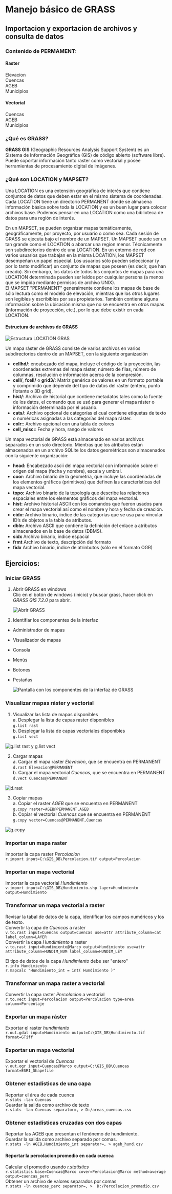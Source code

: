 

# Manejo básico de GRASS  
## Importacion y exportacion de archivos y consulta de datos  

### Contenido de PERMAMENT:
#### Raster
Elevacion  
Cuencas  
AGEB  
Municipios  

#### Vectorial
Cuencas  
AGEB  
Municipios  


### ¿Qué es GRASS?  
**GRASS GIS** (Geographic Resources Analysis Support System) es un Sistema de Información Geográfica (GIS) de código abierto (software libre).  Puede soportar información tanto raster como vectorial y posee herramientas de procesamiento digital de imágenes.


### ¿Qué son LOCATION y MAPSET?  
Una LOCATION es una extensión geográfica de interés que contiene conjuntos de datos que deben estar en el mismo sistema de coordenadas. Cada LOCATION tiene un directorio PERMANENT donde se almacena información básica sobre toda la LOCATION y es un buen lugar para colocar archivos base. Podemos pensar en una LOCATION como una biblioteca de datos para una región de interés.

En un MAPSET, se pueden organizar mapas temáticamente, geográficamente, por proyecto, por usuario o como sea. Cada sesión de GRASS se ejecuta bajo el nombre de un MAPSET. Un MAPSET puede ser un tan grande como el LOCATION o abarcar una region menor. Técnicamente son subdirectorios dentro de una LOCATION. En un entorno de red con varios usuarios que trabajan en la misma LOCATION, los MAPSET desempeñan un papel especial. Los usuarios sólo pueden seleccionar (y por lo tanto modificar) un conjunto de mapas que poseen (es decir, que han creado). Sin embargo, los datos de todos los conjuntos de mapas para una LOCATION determinada pueden ser leídos por cualquier persona (a menos que se impida mediante permisos de archivo UNIX).   
El MAPSET "PERMANENT" generalmente contiene los mapas de base de sólo lectura como el modelo de elevación, mientras que los otros lugares son legibles y escribibles por sus propietarios. También contiene alguna información sobre la ubicación misma que no se encuentra en otros mapas (información de proyección, etc.), por lo que debe existir en cada LOCATION.



 #### Estructura de archivos de GRASS   

   ![Estructura LOCATION GRAS](C:\GIS_DB\imagenes\estructura_loc.png "Estructura de archivos de una LOCATION en GRASS")

Un mapa ráster de GRASS consiste de varios archivos en varios subdirectorios dentro de un MAPSET, con la siguiente organización
*	**cellhd/**: encabezado del mapa, incluye el código de la proyección, las coordenadas extremas del mapa ráster, número de filas, número de columnas, resolución e información acerca de la compresión.  
*	**cell/**, **fcell/** o **grid3/**: Matriz genérica de valores en un formato portable y comprimido que depende del tipo de datos del ráster (entero, punto flotante o 3D grid).  
*	**hist/**: Archivo de historial que contiene metadatos tales como la fuente de los datos, el comando que se usó para generar el mapa ráster o información determinada por el usuario.    
*	**cats/**: Archivo opcional de categorías el cual contiene etiquetas de texto o numéricas asignadas a las categorías del mapa ráster.    
*	**colr:**: Archivo opcional con una tabla de colores   
*	**cell_misc:**: Fecha y hora, rango de valores   

Un mapa vectorial de GRASS está almacenado en varios archivos separados en un solo directorio. Mientras que los atributos están almacenados en un archivo SQLite los datos geométricos son almacenados con la siguiente organización:
*	**head:** Encabezado ascii del mapa vectorial con información sobre el origen del mapa (fecha y nombre), escala y umbral.
*	**coor:** Archivo binario de la geometría, que incluye las coordenadas de los elementos gráficos (primitivos) que definen las características del mapa vectorial.
*	**topo:** Archivo binario de la topología que describe las relaciones espaciales entre los elementos gráficos del mapa vectorial.  
*	**hist:** Archivo historial ASCII con los comandos que fueron usados para crear el mapa vectorial así como el nombre y hora y fecha de creación.  
*	**cidx:** Archivo binario, índice de las categorías que se usa para vincular ID’s de objetos a la tabla de atributos.
*	**dbln:** Archivo ASCII que contiene la definición del enlace a atributos almacenados en la base de datos (DBMS).
* **sidx** Archivo binario, índice espacial  
* **frmt** Archivo de texto, descripción del formato  
* **fidx** Archivo binario, índice de atrinbutos (sólo en el formato OGR)



## Ejercicios:

### Iniciar GRASS
1. Abrir GRASS en windows  
Clic en el botón de windows (inicio) y buscar grass, hacer click en *GRASS GIS 7.2.0* para abrir.  

   ![Abrir GRASS](C:\GIS_DB\imagenes\abrir_grass.png "Abrir GRASS desde el menú inicio")

2. Identifiar los componentes de la interfaz  
 * Administrador de mapas  
 * Visualizador de mapas  
 * Consola  
 * Menús  
 * Botones  
 * Pestañas   


   ![Pantalla con los componentes de la interfaz de GRASS](C:\GIS_DB\imagenes\interfaz.png "Pantalla con los componentes de la interfaz de GRASS, Administrador de capas, Visualizador de mapas y Consola de comandos")

### Visualizar mapas ráster y vectorial

1. Visualizar las lista de mapas disponibles  
  a. Desplegar la lista de capas raster disponibles  
  ```g.list rast```   
  b. Desplegar la lista de capas vectoriales disponibles  
  ```g.list vect```

  ![g.list rast y g.list vect](C:\GIS_DB\imagenes\g.list.png "Visualización de los mapas raster y vectorial disponibles usando g.list")


2. Cargar mapas  
 a. Cargar el mapa raster *Elevacion*, que se encuentra en PERMANENT  
    ```d.rast Elevacion@PERMANENT```   
 b. Cargar el mapa vectorial *Cuencas*, que se encuentra en PERMANENT  
     ```d.vect Cuencas@PERMANENT```   

  ![d.rast](C:\GIS_DB\imagenes\d.rast.png "Uso del comando d.rast en la consola del administrador de capas")

3. Copiar mapas  
 a. Copiar el raster *AGEB* que se encuentra en PERMANENT  
    ```g.copy raster=AGEB@PERMANENT,AGEB```  
 b. Copiar el vectorial *Cuencas* que se encuentra en PERMANENT  
    ```g.copy vector=Cuencas@PERMANENT,Cuencas```

  ![g.copy](C:\GIS_DB\imagenes\g.copy.png "Uso del comando g.copy en la consola del administrador de capas")


### Importar un mapa raster
Importar la capa raster *Percolacion*   
```r.import input=C:\GIS_DB\Percolacion.tif output=Percolacion```

### Importar un mapa vectorial
Importar la capa vectorial *Hundimiento*   
```v.import input=C:\GIS_DB\Hundimiento.shp layer=Hundimiento output=Hundimiento```     

### Transformar un mapa vectorial a raster
Revisar la tabal de datos de la capa, identificar los campos numéricos y los de texto.  
Convertir la capa de *Cuencas* a raster   
```v.to.rast input=Cuencas output=Cuencas use=attr attribute_column=cat label_column=LAYER```   
Convertir la capa *Hundimiento* a raster   
```v.to.rast input=Hundimiento@Marco output=Hundimiento use=attr attribute_column=HUNDIM_NUM label_column=HUNDIM_LEY```  

El tipo de datos de la capa *Hundimiento* debe ser "entero"   
```r.info Hundimiento```   
```r.mapcalc "Hundimiento_int = int( Hundimiento )"```   



### Transformar un mapa raster a vectorial
Convertir la capa raster *Percolacion* a vectorial  
```r.to.vect input=Percolacion output=Percolacion type=area column=Porcentaje```   

### Exportar un mapa ráster
Exportar el raster *hundimiento*  
```r.out.gdal input=Hundimiento output=C:\GIS_DB\Hundimiento.tif format=GTiff```

### Exportar un mapa vectorial  
Exportar el vectorial de *Cuencas*  
```v.out.ogr input=Cuencas@Marco output=C:\GIS_DB\Cuencas format=ESRI_Shapefile```  

### Obtener estadísticas de una capa
Reportar el área de cada cuenca  
```r.stats -lan Cuencas```   
Guardar la salida como archivo de texto   
```r.stats -lan Cuencas separator=, > D:/areas_cuencas.csv```     
### Obtener estadísticas cruzadas con dos capas
Reportar las AGEB que presentan el fenónemo de hundimiento.  
Guardar la salida como archivo separado por comas.  
```r.stats -ln AGEB,Hundimiento_int separator=, > ageb_hund.csv```   

#### Reportar la percolacion promedio en cada cuenca  

Calcular el promedio usando *r.statistics*   
```r.statistics base=Cuencas@Marco cover=Percolacion@Marco method=average output=cuencas_perc```   
Obtener un archivo de valores separados por comas   
```r.stats -ln cuencas_perc separator=, >  D:/Percolacion_promedio.csv```  


